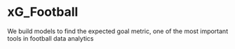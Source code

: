# xG_Football
We build models to find the expected goal metric, one of the most important tools in football data analytics
